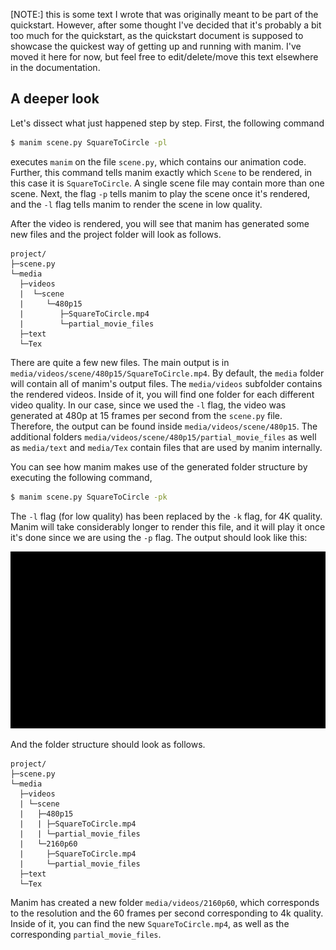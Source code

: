 [NOTE:] this is some text I wrote that was originally meant to be part of the
quickstart.  However, after some thought I've decided that it's probably a bit
too much for the quickstart, as the quickstart document is supposed to showcase
the quickest way of getting up and running with manim.  I've moved it here for
now, but feel free to edit/delete/move this text elsewhere in the
documentation.


## A deeper look

Let's dissect what just happened step by step.  First, the following command

```bash
$ manim scene.py SquareToCircle -pl
```

executes `manim` on the file `scene.py`, which contains our animation code.
Further, this command tells manim exactly which `Scene` to be rendered, in this
case it is `SquareToCircle`.  A single scene file may contain more than one
scene.  Next, the flag `-p` tells manim to play the scene once it's rendered,
and the `-l` flag tells manim to render the scene in low quality.

After the video is rendered, you will see that manim has generated some new
files and the project folder will look as follows.

```
project/
├─scene.py
└─media
  ├─videos
  |  └─scene
  |     └─480p15
  |        ├─SquareToCircle.mp4
  |        └─partial_movie_files
  ├─text
  └─Tex
```

There are quite a few new files.  The main output is in
`media/videos/scene/480p15/SquareToCircle.mp4`.  By default, the `media` folder
will contain all of manim's output files.  The `media/videos` subfolder
contains the rendered videos.  Inside of it, you will find one folder for each
different video quality.  In our case, since we used the `-l` flag, the video
was generated at 480p at 15 frames per second from the `scene.py` file.
Therefore, the output can be found inside `media/videos/scene/480p15`.  The
additional folders `media/videos/scene/480p15/partial_movie_files` as well as
`media/text` and `media/Tex` contain files that are used by manim internally.

You can see how manim makes use of the generated folder structure by executing
the following command,

```bash
$ manim scene.py SquareToCircle -pk
```

The `-l` flag (for low quality) has been replaced by the `-k` flag, for 4K
quality.  Manim will take considerably longer to render this file, and it will
play it once it's done since we are using the `-p` flag.  The output should
look like this:

![first scene output](_static/quickstart/first_scene_4k.gif)

And the folder structure should look as follows.

```
project/
├─scene.py
└─media
  ├─videos
  | └─scene
  |   ├─480p15
  |   | ├─SquareToCircle.mp4
  |   | └─partial_movie_files
  |   └─2160p60
  |     ├─SquareToCircle.mp4
  |     └─partial_movie_files
  ├─text
  └─Tex
```

Manim has created a new folder `media/videos/2160p60`, which corresponds to the
resolution and the 60 frames per second corresponding to 4k quality.  Inside of
it, you can find the new `SquareToCircle.mp4`, as well as the corresponding
`partial_movie_files`.
